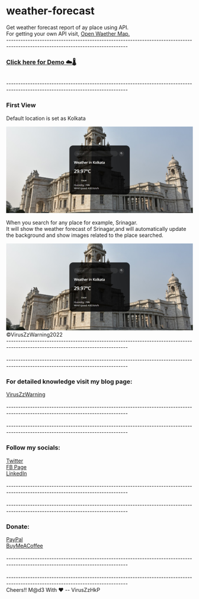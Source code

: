 # weather-forecast
 Get weather forecast report of ay place using API.<br>For getting your own API visit, <a href="https://openweathermap.org/">Open Waether Map.</a>
<br>---------------------------------------------------------------------------------------------------------------------------------<br>
<a href="http://weatherforecasthkp.epizy.com/"><h3>Click here for Demo ☁️🌡️</h3></a> 
<br>---------------------------------------------------------------------------------------------------------------------------------<br>
<h3>First View</h3>
<p>Default location is set as Kolkata</p>
<img src="demo/kol.jpg" alt="kolkata weather" class="pic">
<p>When you search for any place for example, Srinagar.<br>It will show the weather forecast of Srinagar,and will automatically update the background and show images related to the place searched.</p>
<img src="demo/kol.jpg" alt="kolkata weather" class="pic">
©VirusZzWarning2022<br>---------------------------------------------------------------------------------------------------------------------------------<br>
<br>---------------------------------------------------------------------------------------------------------------------------------<br>

<h3>For detailed knowledge visit my blog page:</h3> 
<a href="https://viruszzwarning.medium.com">VirusZzWarning</a> <br>
<br>---------------------------------------------------------------------------------------------------------------------------------<br>
<br>---------------------------------------------------------------------------------------------------------------------------------<br>
<h3>Follow my socials:</h3>
<a href="https://twitter.com/hrisikesh_pal">Twitter</a> <br>
<a href="https://www.facebook.com/therealhrisikesh">FB Page</a> <br> 
<a href="https://www.linkedin.com/in/viruszzwarning/">LinkedIn</a> <br>
<br>---------------------------------------------------------------------------------------------------------------------------------<br>
<br>---------------------------------------------------------------------------------------------------------------------------------<br>
<h3>Donate:</h3>
<a href="https://paypal.me/hrisikeshpal">PayPal</a> <br>
<a href="https://www.buymeacoffee.com/hrisikesh">BuyMeACoffee</a> <br>
<br>---------------------------------------------------------------------------------------------------------------------------------<br>
<br>---------------------------------------------------------------------------------------------------------------------------------<br>
Cheers!!
M@d3 With ♥ -- VirusZzHkP

